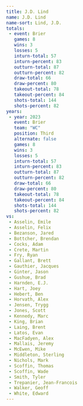 ```yaml
---
title: J.D. Lind
name: J.D. Lind
name-sort: Lind, J.D.
totals:
 - event: Brier
   games: 8
   wins: 3
   losses: 5
   inturn-total: 57
   inturn-percent: 83
   outturn-total: 87
   outturn-percent: 82
   draw-total: 66
   draw-percent: 80
   takeout-total: 78
   takeout-percent: 84
   shots-total: 144
   shots-percent: 82
years:
 - year: 2023
   event: Brier
   team: "WC"
   position: Third
   alternate: false
   games: 8
   wins: 3
   losses: 5
   inturn-total: 57
   inturn-percent: 83
   outturn-total: 87
   outturn-percent: 82
   draw-total: 66
   draw-percent: 80
   takeout-total: 78
   takeout-percent: 84
   shots-total: 144
   shots-percent: 82
vs:
 - Asselin, Emile
 - Asselin, Felix
 - Bezanson, Jared
 - Bottcher, Brendan
 - Cocks, Adam
 - Crete, Martin
 - Fry, Ryan
 - Gallant, Brett
 - Gauthier, Jacques
 - Ginter, Jason
 - Gushue, Brad
 - Harnden, E.J.
 - Hart, Joey
 - Hebert, Ben
 - Horvath, Alex
 - Jensen, Trygg
 - Jones, Scott
 - Kennedy, Marc
 - King, Brian
 - Laing, Brent
 - Latos, Evan
 - MacFadyen, Alex
 - Mallais, Jeremy
 - McEwen, Mike
 - Middleton, Sterling
 - Nichols, Mark
 - Scoffin, Thomas
 - Scoffin, Wade
 - Smith, Tyler
 - Trepanier, Jean-Francois
 - Walker, Geoff
 - White, Edward
---
```

